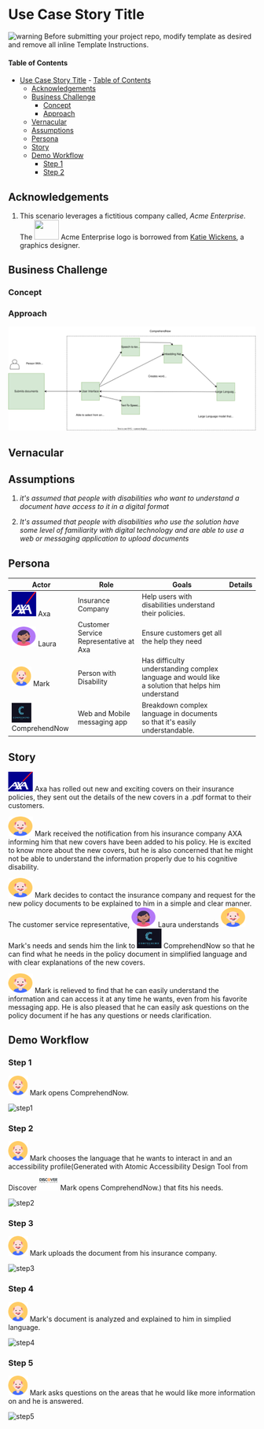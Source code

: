 # Use Case Story Title

<!--- Template Instructions  
  Update the Story Title and remove the warning below.
--->

![warning](./images/misc/warning.png) Before submitting your project repo, modify template as desired and remove all inline  Template Instructions. 

<!--- Template Instructions  
  Organize TOC to meet needs or project
--->
#### Table of Contents
- [Use Case Story Title](#use-case-story-title) 
      - [Table of Contents](#table-of-contents)
  - [Acknowledgements](#acknowledgements)
  - [Business Challenge](#business-challenge)
    - [Concept](#concept)
    - [Approach](#approach)
  - [Vernacular](#vernacular)
  - [Assumptions](#assumptions)
  - [Persona](#persona)
  - [Story](#story)
  - [Demo Workflow](#demo-workflow)
    - [Step 1](#step-1)
    - [Step 2](#step-2)

 
## Acknowledgements

<!--- Template Instructions   
  List any acknowledgements pertaining to the concepts and resources used in this use case story.
--->

1. This scenario leverages a fictitious company called, _Acme Enterprise_. The <img src="./images/persona/acme-logo.png" width="50" height="40"> Acme Enterprise logo is borrowed from [Katie Wickens](https://steins_kake.artstation.com/projects/ebqgb), a graphics designer.
 
## Business Challenge
<!--- Template Instructions   
  Briefly describe the business challenge addressed by this use case story. Design Thinking exercises aid in the development of a clear problem statement. 
--->
 
### Concept
<!--- Template Instructions   
  Briefly describe how this use case applies Atomic Accessibility Design to the business challenge. Leverage Design Thinking exercises to aid in this endeavor. 
--->
 
### Approach
<!--- Template Instructions   
  Describe the end to end interactions of the stakeholders that are pertinent to this use case story. Leverage Design Thinking exercises to aid in this endeavor. 
--->

![pub-workflow](./img/approach.svg)
 
## Vernacular
<!--- Template Instructions   
  List and describe any terms that will be used in the story and referenced in diagrams. The current list provides a sample starter list. Leverage Design Thinking exercises to aid in the identification of use case archetypes. 
--->

## Assumptions
<!--- Template Instructions   
  List any assumptions to be considered in this use case story.  Leverage Design Thinking exercises to aid in this endeavor. 
--->
 
1. *it's assumed that people with disabilities who want to understand a document have access to it in a digital format*

2. *It's assumed that people with disabilities who use the solution have some level of familiarity with digital technology and are able to use a web or messaging application to upload documents*
 
## Persona
<!--- Template Instructions   
  Using the sample persona images in the /images/persona folder, describe the roles of the entities involved in this use case story. The current list provides a sample starter list. 
--->
 
| Actor                                                                    | Role                                   | Goals                                                                                             | Details |
|--------------------------------------------------------------------------|----------------------------------------|---------------------------------------------------------------------------------------------------| --- |
| <img src="./img/Axa.png" width="50" height="50">   Axa                   | Insurance Company                      | Help users with disabilities understand their policies.                                           |  |  
| <img src="./img/Laura.png" width="50" height="40"> Laura                 | Customer Service Representative at Axa | Ensure customers get all the help they need                                                       |  |
| <img src="./img/Peter.png" width="40" height="40"> Mark                  | Person with Disability                 | Has difficulty understanding complex language and would like a solution that helps him understand |  |
| <img src="./img/ComprehendNow.png" width="40" height="40"> ComprehendNow | Web and Mobile messaging app           | Breakdown complex language in documents so that it's easily understandable.                       | |
 
## Story
<!--- Template Instructions   
  Using the sample persona images in the /images/persona folder, describe the steps that are involved in the interactive use case story. The story below is offered as an exemplar.
--->

<img src="./img/Axa.png" width="50" height="40"> Axa has rolled out new and exciting covers on their insurance policies, they sent out the details of the new covers in a .pdf format to their customers. 

<img src="./img/Peter.png" width="50" height="40"> Mark received the notification from his insurance company AXA informing him that new covers have been added to his policy. He is excited to know more about the new covers, but he is also concerned that he might not be able to understand the information properly due to his cognitive disability.

<img src="./img/Peter.png" width="50" height="40">  Mark decides to contact the insurance company and request for the new policy documents to be explained to him in a simple and clear manner. The customer service representative, <img src="./img/Laura.png" width="50" height="40">  Laura understands <img src="./img/Peter.png" width="50" height="40">  Mark's needs and sends him the link to <img src="./img/ComprehendNow.png" width="50" height="40">  ComprehendNow so that he can find what he needs in the policy document in simplified language and with clear explanations of the new covers.

<img src="./img/Peter.png" width="50" height="40">  Mark is relieved to find that he can easily understand the information and can access it at any time he wants, even from his favorite messaging app. He is also pleased that he can easily ask questions on the policy document if he has any questions or needs clarification.
 
## Demo Workflow
<!--- Template Instructions   
  Using the sample persona images in the /images/persona folder, describe the steps of the use case story as they relate to one or more UML Sequence Diagrams.  
--->
 
### Step 1

<img src="./img/Peter.png" width="40" height="40"> Mark opens ComprehendNow.
 
![step1](./images/uml/sample-sequence-diagram.png)
 
### Step 2

<img src="./img/Peter.png" width="40" height="40"> Mark chooses the language that he wants to interact in and an accessibility profile(Generated with  Atomic Accessibility Design Tool from Discover <img src="./img/Discover.png" width="40" height="40"> Mark opens ComprehendNow.) that fits his needs.
 
![step2](./images/uml/sample-sequence-diagram.png)

### Step 3

<img src="./img/Peter.png" width="40" height="40"> Mark uploads the document from his insurance company.
 
![step3](./images/uml/sample-sequence-diagram.png)

### Step 4

<img src="./img/Peter.png" width="40" height="40"> Mark's document is analyzed and explained to him in simplied language.
 
![step4](./images/uml/sample-sequence-diagram.png)

### Step 5

<img src="./img/Peter.png" width="40" height="40"> Mark asks questions on the areas that he would like more information on and he is answered.
 
![step5](./images/uml/sample-sequence-diagram.png)